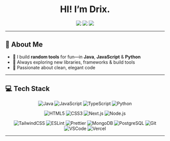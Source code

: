 <h1 align="center">HI! I’m Drix.</h1>

<div align="center">

[![](https://img.shields.io/static/v1?label=&message=GitHub&logo=github&style=for-the-badge&color=000000&logoColor=ff0055)](https://github.com/whosdrix) [![](https://img.shields.io/static/v1?label=&message=Instagram&logo=instagram&style=for-the-badge&color=000000&logoColor=ff0055)](https://instagram.com/whosdrix) [![](https://img.shields.io/static/v1?label=&message=Discord&logo=discord&style=for-the-badge&color=000000&logoColor=ff0055)](https://discord.gg/quRYpJtMgY)

</div>

---

## 👋 About Me

- 🔭 I build **random tools** for fun—in **Java**, **JavaScript** & **Python**  
- 🌱 Always exploring new libraries, frameworks & build tools  
- 🎯 Passionate about clean, elegant code  

---

## 💻 Tech Stack

<p align="center">
  <img src="https://img.shields.io/badge/Java-000000?style=flat-square&logo=java&logoColor=ff0055" alt="Java" />
  <img src="https://img.shields.io/badge/JavaScript-000000?style=flat-square&logo=javascript&logoColor=ff0055" alt="JavaScript" />
  <img src="https://img.shields.io/badge/TypeScript-000000?style=flat-square&logo=typescript&logoColor=ff0055" alt="TypeScript" />
  <img src="https://img.shields.io/badge/Python-000000?style=flat-square&logo=python&logoColor=ff0055" alt="Python" />
</p>
<p align="center">
  <img src="https://img.shields.io/badge/HTML5-000000?style=flat-square&logo=html5&logoColor=ff0055" alt="HTML5" />
  <img src="https://img.shields.io/badge/CSS3-000000?style=flat-square&logo=css3&logoColor=ff0055" alt="CSS3" />
  <img src="https://img.shields.io/badge/Next.js-000000?style=flat-square&logo=next.js&logoColor=ff0055" alt="Next.js" />
  <img src="https://img.shields.io/badge/Node.js-000000?style=flat-square&logo=node.js&logoColor=ff0055" alt="Node.js" />
</p>
<p align="center">
  <img src="https://img.shields.io/badge/TailwindCSS-000000?style=flat-square&logo=tailwindcss&logoColor=ff0055" alt="TailwindCSS" />
  <img src="https://img.shields.io/badge/ESLint-000000?style=flat-square&logo=eslint&logoColor=ff0055" alt="ESLint" />
  <img src="https://img.shields.io/badge/Prettier-000000?style=flat-square&logo=prettier&logoColor=ff0055" alt="Prettier" />
  <img src="https://img.shields.io/badge/MongoDB-000000?style=flat-square&logo=mongodb&logoColor=ff0055" alt="MongoDB" />
  <img src="https://img.shields.io/badge/PostgreSQL-000000?style=flat-square&logo=postgresql&logoColor=ff0055" alt="PostgreSQL" />
  <img src="https://img.shields.io/badge/Git-000000?style=flat-square&logo=git&logoColor=ff0055" alt="Git" />
  <img src="https://img.shields.io/badge/VSCode-000000?style=flat-square&logo=visual-studio-code&logoColor=ff0055" alt="VSCode" />
  <img src="https://img.shields.io/badge/Vercel-000000?style=flat-square&logo=vercel&logoColor=ff0055" alt="Vercel" />
</p>

---
